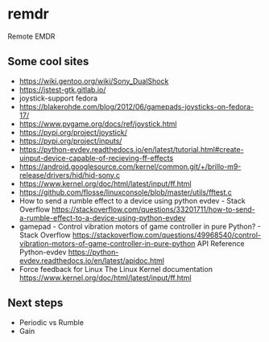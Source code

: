 # remdr
Remote EMDR

## Some cool sites
* https://wiki.gentoo.org/wiki/Sony_DualShock
* https://jstest-gtk.gitlab.io/
* joystick-support fedora
* https://blakerohde.com/blog/2012/06/gamepads-joysticks-on-fedora-17/
* https://www.pygame.org/docs/ref/joystick.html
* https://pypi.org/project/joystick/
* https://pypi.org/project/inputs/
* https://python-evdev.readthedocs.io/en/latest/tutorial.html#create-uinput-device-capable-of-recieving-ff-effects
* https://android.googlesource.com/kernel/common.git/+/brillo-m9-release/drivers/hid/hid-sony.c
* https://www.kernel.org/doc/html/latest/input/ff.html
* https://github.com/flosse/linuxconsole/blob/master/utils/fftest.c
* How to send a rumble effect to a device using python evdev - Stack Overflow	https://stackoverflow.com/questions/33201711/how-to-send-a-rumble-effect-to-a-device-using-python-evdev
* gamepad - Control vibration motors of game controller in pure Python? - Stack Overflow	https://stackoverflow.com/questions/49968540/control-vibration-motors-of-game-controller-in-pure-python	
API Reference Python-evdev	https://python-evdev.readthedocs.io/en/latest/apidoc.html
* Force feedback for Linux The Linux Kernel documentation https://www.kernel.org/doc/html/latest/input/ff.html	

## Next steps
* Periodic vs Rumble
* Gain

